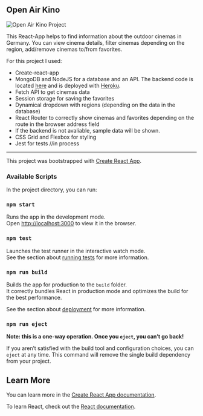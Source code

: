 ## Open Air Kino 

![Open Air Kino Project](https://i.postimg.cc/9M6NQJW1/open-air-kino1.png)

This React-App helps to find information about the outdoor cinemas in Germany.
You can view cinema details, filter cinemas depending on the region, add/remove cinemas to/from favorites.

For this project I used:

* Create-react-app
* MongoDB and NodeJS for a database and an API. The backend code is located [here](https://github.com/moinkatja/open-air-node) and is deployed with [Heroku](https://open-air-cinema.herokuapp.com/api/cinemas).
* Fetch API to get cinemas data
* Session storage for saving the favorites
* Dynamical dropdown with regions (depending on the data in the database)
* React Router to correctly show cinemas and favorites depending on the route in the browser address field
* If the backend is not avaliable, sample data will be shown. 
* CSS Grid and Flexbox for styling
* Jest for tests //in process
  
------------
This project was bootstrapped with [Create React App](https://github.com/facebook/create-react-app).

### Available Scripts

In the project directory, you can run:

### `npm start`

Runs the app in the development mode.<br />
Open [http://localhost:3000](http://localhost:3000) to view it in the browser.


### `npm test`

Launches the test runner in the interactive watch mode.<br />
See the section about [running tests](https://facebook.github.io/create-react-app/docs/running-tests) for more information.

### `npm run build`

Builds the app for production to the `build` folder.<br />
It correctly bundles React in production mode and optimizes the build for the best performance.

See the section about [deployment](https://facebook.github.io/create-react-app/docs/deployment) for more information.

### `npm run eject`

**Note: this is a one-way operation. Once you `eject`, you can’t go back!**

If you aren’t satisfied with the build tool and configuration choices, you can `eject` at any time. This command will remove the single build dependency from your project.

## Learn More

You can learn more in the [Create React App documentation](https://facebook.github.io/create-react-app/docs/getting-started).

To learn React, check out the [React documentation](https://reactjs.org/).